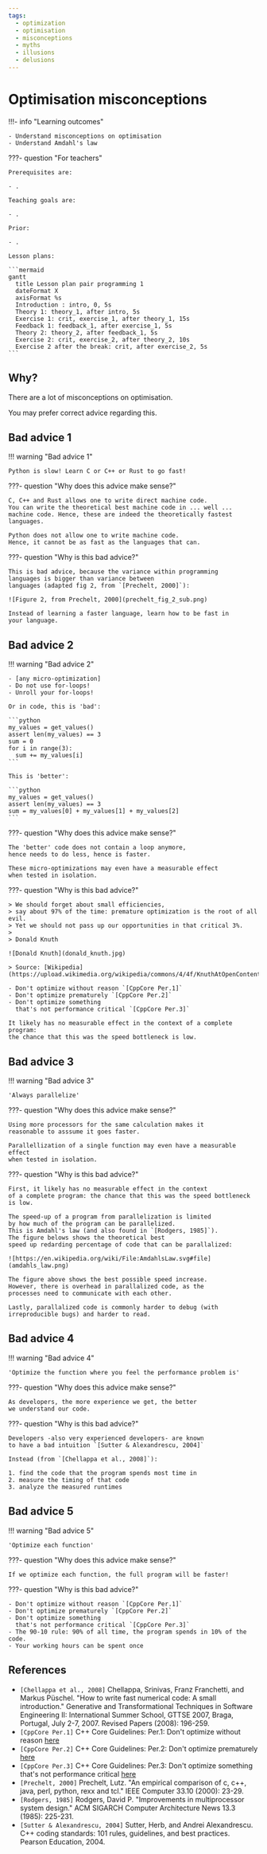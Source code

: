 ```yaml
---
tags:
  - optimization
  - optimisation
  - misconceptions
  - myths
  - illusions
  - delusions
---
```


# Optimisation misconceptions

!!!- info "Learning outcomes"

    - Understand misconceptions on optimisation
    - Understand Amdahl's law

???- question "For teachers"

    Prerequisites are:

    - .

    Teaching goals are:

    - .

    Prior:

    - .

    Lesson plans:

    ```mermaid
    gantt
      title Lesson plan pair programming 1
      dateFormat X
      axisFormat %s
      Introduction : intro, 0, 5s
      Theory 1: theory_1, after intro, 5s
      Exercise 1: crit, exercise_1, after theory_1, 15s
      Feedback 1: feedback_1, after exercise_1, 5s
      Theory 2: theory_2, after feedback_1, 5s
      Exercise 2: crit, exercise_2, after theory_2, 10s
      Exercise 2 after the break: crit, after exercise_2, 5s
    ```

## Why?

There are a lot of misconceptions on optimisation.

You may prefer correct advice regarding this.

## Bad advice 1

!!! warning "Bad advice 1"

    Python is slow! Learn C or C++ or Rust to go fast!

???- question "Why does this advice make sense?"

    C, C++ and Rust allows one to write direct machine code.
    You can write the theoretical best machine code in ... well ...
    machine code. Hence, these are indeed the theoretically fastest
    languages.

    Python does not allow one to write machine code.
    Hence, it cannot be as fast as the languages that can.

???- question "Why is this bad advice?"

    This is bad advice, because the variance within programming
    languages is bigger than variance between
    languages (adapted fig 2, from `[Prechelt, 2000]`):

    ![Figure 2, from Prechelt, 2000](prechelt_fig_2_sub.png)

    Instead of learning a faster language, learn how to be fast in
    your language.

## Bad advice 2

!!! warning "Bad advice 2"

    - [any micro-optimization]
    - Do not use for-loops!
    - Unroll your for-loops!

    Or in code, this is 'bad':

    ```python
    my_values = get_values()
    assert len(my_values) == 3
    sum = 0
    for i in range(3):
      sum += my_values[i]
    ```

    This is 'better':

    ```python
    my_values = get_values()
    assert len(my_values) == 3
    sum = my_values[0] + my_values[1] + my_values[2]
    ```

???- question "Why does this advice make sense?"

    The 'better' code does not contain a loop anymore,
    hence needs to do less, hence is faster.

    These micro-optimizations may even have a measurable effect
    when tested in isolation.
    
???- question "Why is this bad advice?"

    > We should forget about small efficiencies,
    > say about 97% of the time: premature optimization is the root of all evil.
    > Yet we should not pass up our opportunities in that critical 3%.
    >
    > Donald Knuth

    ![Donald Knuth](donald_knuth.jpg)

    > Source: [Wikipedia](https://upload.wikimedia.org/wikipedia/commons/4/4f/KnuthAtOpenContentAlliance.jpg)

    - Don't optimize without reason `[CppCore Per.1]`
    - Don't optimize prematurely `[CppCore Per.2]`
    - Don't optimize something
      that's not performance critical `[CppCore Per.3]`

    It likely has no measurable effect in the context of a complete program:
    the chance that this was the speed bottleneck is low.


## Bad advice 3

!!! warning "Bad advice 3"

    'Always parallelize'

???- question "Why does this advice make sense?"

    Using more processors for the same calculation makes it
    reasonable to asssume it goes faster.

    Parallellization of a single function may even have a measurable effect
    when tested in isolation.

???- question "Why is this bad advice?"

    First, it likely has no measurable effect in the context
    of a complete program: the chance that this was the speed bottleneck is low.

    The speed-up of a program from parallelization is limited
    by how much of the program can be parallelized.
    This is Amdahl's law (and also found in `[Rodgers, 1985]`).
    The figure belows shows the theoretical best
    speed up redarding percentage of code that can be parallalized:

    ![https://en.wikipedia.org/wiki/File:AmdahlsLaw.svg#file](amdahls_law.png)

    The figure above shows the best possible speed increase.
    However, there is overhead in parallalized code, as the
    processes need to communicate with each other.

    Lastly, parallalized code is commonly harder to debug (with
    irreproducible bugs) and harder to read.

## Bad advice 4

!!! warning "Bad advice 4"

    'Optimize the function where you feel the performance problem is'

???- question "Why does this advice make sense?"

    As developers, the more experience we get, the better
    we understand our code.

???- question "Why is this bad advice?"

    Developers -also very experienced developers- are known
    to have a bad intuition `[Sutter & Alexandrescu, 2004]`

    Instead (from `[Chellappa et al., 2008]`):

    1. find the code that the program spends most time in
    2. measure the timing of that code
    3. analyze the measured runtimes

## Bad advice 5

!!! warning "Bad advice 5"

    'Optimize each function'

???- question "Why does this advice make sense?"

    If we optimize each function, the full program will be faster!

???- question "Why is this bad advice?"

    - Don't optimize without reason `[CppCore Per.1]`
    - Don't optimize prematurely `[CppCore Per.2]`
    - Don't optimize something
      that's not performance critical `[CppCore Per.3]`
    - The 90-10 rule: 90% of all time, the program spends in 10% of the code.
    - Your working hours can be spent once

## References

- `[Chellappa et al., 2008]`
  Chellappa, Srinivas, Franz Franchetti, and Markus Püschel.
  "How to write fast numerical code: A small introduction."
  Generative and Transformational Techniques in Software Engineering II:
  International Summer School, GTTSE 2007, Braga, Portugal,
  July 2-7, 2007. Revised Papers (2008): 196-259.
- `[CppCore Per.1]` C++ Core Guidelines: Per.1: Don't optimize without reason
  [here](https://isocpp.github.io/CppCoreGuidelines/CppCoreGuidelines#Rper-reason)
- `[CppCore Per.2]` C++ Core Guidelines: Per.2: Don't optimize prematurely
  [here](https://isocpp.github.io/CppCoreGuidelines/CppCoreGuidelines#per2-dont-optimize-prematurely)
- `[CppCore Per.3]` C++ Core Guidelines: Per.3:
  Don't optimize something that's not performance critical
  [here](https://isocpp.github.io/CppCoreGuidelines/CppCoreGuidelines#per3-dont-optimize-something-thats-not-performance-critical)
- `[Prechelt, 2000]` Prechelt, Lutz. "An empirical comparison of c, c++, java, perl, python, rexx and tcl." IEEE Computer 33.10 (2000): 23-29.
- `[Rodgers, 1985]` Rodgers, David P. "Improvements in multiprocessor system design." ACM SIGARCH Computer Architecture News 13.3 (1985): 225-231.
- `[Sutter & Alexandrescu, 2004]` Sutter, Herb, and Andrei Alexandrescu. C++ coding standards: 101 rules, guidelines, and best practices. Pearson Education, 2004.
